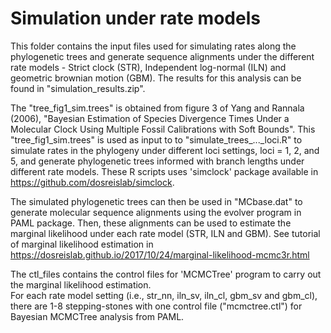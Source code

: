# Simulation under rate models


This folder contains the input files used for simulating rates along the phylogenetic trees and 
generate sequence alignments under the different rate models - Strict clock (STR), Independent log-normal (ILN) and geometric brownian motion (GBM).
The results for this analysis can be found in "simulation_results.zip".

The "tree_fig1_sim.trees" is obtained from figure 3 of Yang and Rannala (2006), "Bayesian Estimation of Species Divergence 
Times Under a Molecular Clock Using Multiple Fossil Calibrations with Soft Bounds". This "tree_fig1_sim.trees" is used as input to
to "simulate_trees_..._loci.R" to simulate rates in the phylogeny under different loci settings, loci = 1, 2, and 5, and generate phylogenetic trees informed with branch lengths under different rate models. These R scripts uses 'simclock' package available in 
https://github.com/dosreislab/simclock.

The simulated phylogenetic trees can then be used in "MCbase.dat" to generate molecular sequence alignments using the evolver program in PAML package. Then, these alignments can be used to estimate the marginal likelihood under each rate model (STR, ILN and GBM). 
See tutorial of marginal likelihood estimation in https://dosreislab.github.io/2017/10/24/marginal-likelihood-mcmc3r.html

The ctl_files contains the control files for 'MCMCTree' program to carry out the marginal likelihood estimation.  
For each rate model setting (i.e., str_nn, iln_sv, iln_cl, gbm_sv and gbm_cl), there are 1-8 stepping-stones with one control file 
("mcmctree.ctl") for Bayesian MCMCTree analysis from PAML.
